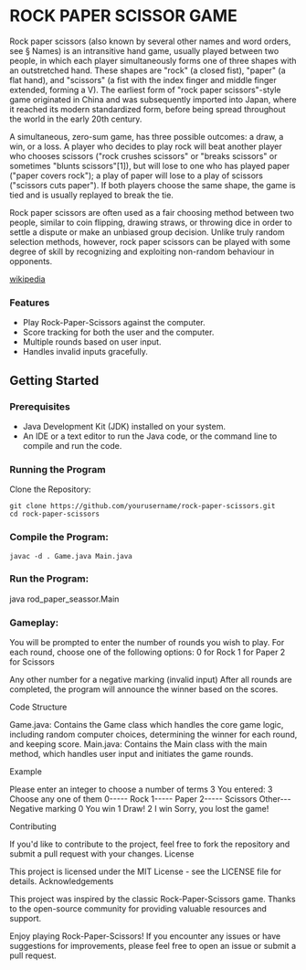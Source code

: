 # ROCK PAPER SCISSOR GAME

Rock paper scissors (also known by several other names and word orders, see § Names) is an intransitive hand game, usually played between two people, in which each player simultaneously forms one of three shapes with an outstretched hand. These shapes are "rock" (a closed fist), "paper" (a flat hand), and "scissors" (a fist with the index finger and middle finger extended, forming a V). The earliest form of "rock paper scissors"-style game originated in China and was subsequently imported into Japan, where it reached its modern standardized form, before being spread throughout the world in the early 20th century.

A simultaneous, zero-sum game, has three possible outcomes: a draw, a win, or a loss. A player who decides to play rock will beat another player who chooses scissors ("rock crushes scissors" or "breaks scissors" or sometimes "blunts scissors"[1]), but will lose to one who has played paper ("paper covers rock"); a play of paper will lose to a play of scissors ("scissors cuts paper"). If both players choose the same shape, the game is tied and is usually replayed to break the tie.

Rock paper scissors are often used as a fair choosing method between two people, similar to coin flipping, drawing straws, or throwing dice in order to settle a dispute or make an unbiased group decision. Unlike truly random selection methods, however, rock paper scissors can be played with some degree of skill by recognizing and exploiting non-random behaviour in opponents.

[wikipedia](https://en.wikipedia.org/wiki/Rock_paper_scissors)

### Features
- Play Rock-Paper-Scissors against the computer.
- Score tracking for both the user and the computer.
- Multiple rounds based on user input.
- Handles invalid inputs gracefully.

## Getting Started
### Prerequisites

- Java Development Kit (JDK) installed on your system.
- An IDE or a text editor to run the Java code, or the command line to compile and run the code.

### Running the Program

Clone the Repository:

 ```
 git clone https://github.com/yourusername/rock-paper-scissors.git
 cd rock-paper-scissors
```

### Compile the Program:

`javac -d . Game.java Main.java`

### Run the Program:

java rod_paper_seassor.Main

### Gameplay:
  You will be prompted to enter the number of rounds you wish to play.
  For each round, choose one of the following options:
    0 for Rock 
    1 for Paper
    2 for Scissors
    
Any other number for a negative marking (invalid input)
After all rounds are completed, the program will announce the winner based on the scores.

Code Structure

  Game.java:
      Contains the Game class which handles the core game logic, including random computer choices, determining the winner for each round, and keeping score.
  Main.java:
      Contains the Main class with the main method, which handles user input and initiates the game rounds.

Example


Please enter an integer to choose a number of terms
3
You entered: 3
Choose any one of them
0----- Rock
1----- Paper
2----- Scissors
Other--- Negative marking
0
You win
1
Draw!
2
I win
Sorry, you lost the game!

Contributing

If you'd like to contribute to the project, feel free to fork the repository and submit a pull request with your changes.
License

This project is licensed under the MIT License - see the LICENSE file for details.
Acknowledgements

  This project was inspired by the classic Rock-Paper-Scissors game.
  Thanks to the open-source community for providing valuable resources and support.

Enjoy playing Rock-Paper-Scissors! If you encounter any issues or have suggestions for improvements, please feel free to open an issue or submit a pull request.
